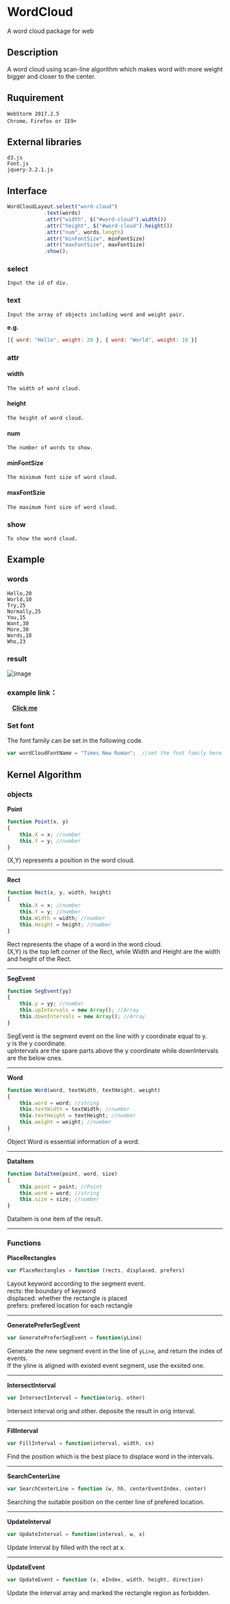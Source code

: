 # WordCloud
A word cloud package for web
## Description
A word cloud using scan-line algorithm which makes word with more weight bigger and closer to the center.
## Ruquirement
    WebStorm 2017.2.5
    Chrome、Firefox or IE9+
## External libraries
```
d3.js
Font.js
jquery-3.2.1.js
```

## Interface 
```javascript
WordCloudLayout.select("word-cloud")
            .text(words)
            .attr("width", $("#word-cloud").width())
            .attr("height", $("#word-cloud").height())
            .attr("num", words.length)
            .attr("minFontSize", minFontSize)
            .attr("maxFontSize", maxFontSize)
            .show();
```
### select  
```
Input the id of div.  
```
### text  
```
Input the array of objects including word and weight pair.  
```

**e.g.**
```javascript
[{ word: "Hello", weight: 20 }, { word: "World", weight: 10 }]
```
### attr  
#### width  
```
The width of word cloud.  
```
#### height   
```
The height of word cloud.  
```
#### num
```
The number of words to show.
```
#### minFontSize
```
The minimum font size of word cloud.
```
#### maxFontSzie
```
The maximum font size of word cloud.
```
### show
```
To show the word cloud.
```
## Example
  ### words
    Hello,20
    World,10
    Try,25
    Normally,25
    You,15
    Want,30
    More,30
    Words,18
    Who,23
  ### result
![image](https://github.com/thu-vis/WordCloud/blob/master/example_result.png)

  ### example link：
    **[Click me](https://whwang1996.github.io/WordCloud/)**
### Set font
The font family can be set in the following code.  
```javascript
var wordCloudFontName = "Times New Roman";  //set the font family here. e.g. Georgia, Microsoft YaHei
```

## Kernel Algorithm
  ### objects
**Point**
```javascript
function Point(x, y)
{
    this.X = x; //number
    this.Y = y; //number
}
```
(X,Y) represents a position in the word cloud.  
***
**Rect**
```javascript
function Rect(x, y, width, height)
{
    this.X = x; //number
    this.Y = y; //number
    this.Width = width; //number
    this.Height = height; //number
}
```
Rect represents the shape of a word in the word cloud.  
(X,Y) is the top left corner of the Rect, while Width and Height are the width and height of the Rect.  
***
**SegEvent**
```javascript
function SegEvent(yy)
{
    this.y = yy; //number
    this.upIntervals = new Array(); //Array
    this.downIntervals = new Array(); //Array
}
```
SegEvent is the segment event on the line with y coordinate equal to y.  
y is the y coordinate.  
upIntervals are the spare parts above the y coordinate while downIntervals are the below ones.  
***
**Word**
```javascript
function Word(word, textWidth, textHeight, weight)
{
    this.word = word; //string
    this.textWidth = textWidth; //number
    this.textHeight = textHeight; //number
    this.weight = weight; //number
}
```
Object Word is essential information of a word.  
***
**DataItem**
```javascript
function DataItem(point, word, size)
{
    this.point = point; //Point
    this.word = word; //string
    this.size = size; //number
}
```
DataItem is one item of the result.  
***
  ### Functions
**PlaceRectangles**
```javascript
var PlaceRectangles = function (rects, displaced, prefers)
```
Layout keyword according to the segment event.  
rects: the boundary of keyword  
displaced: whether the rectangle is placed  
prefers: prefered location for each rectangle  
***
**GeneratePreferSegEvent**
```javascript
var GeneratePreferSegEvent = function(yLine)
```
Generate the new segment event in the line of <code>yLine</code>, and return the index of events.  
If the yline is aligned with existed event segment, use the exsited one.  
***
**IntersectInterval**
```javascript
var IntersectInterval = function(orig, other)
```
Intersect interval orig and other. deposite the result in orig interval.  
***
**FillInterval**
```javascript
var FillInterval = function(interval, width, cx)
```
Find the position which is the best place to displace word in the intervals. 
***
**SearchCenterLine**
```javascript
var SearchCenterLine = function (w, hh, centerEventIndex, center)
```
Searching the suitable position on the center line of prefered location.  
***
**UpdateInterval**
```javascript
var UpdateInterval = function(interval, w, x)
```
Update Interval by filled with the rect at x.  
***
**UpdateEvent**
```javascript
var UpdateEvent = function (x, eIndex, width, height, direction)
```
Update the interval array and marked the rectangle region as forbidden.
